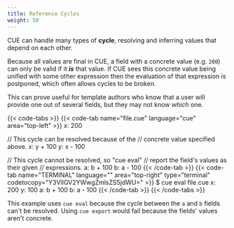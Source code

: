 ```yaml
---
title: Reference Cycles
weight: 50
---
```


CUE can handle many types of **cycle**, resolving and inferring values that
depend on each other.

Because all values are final in CUE, a field with a concrete value
(e.g. `200`) can only be valid if it ***is*** that value.
If CUE sees this concrete value being unified with some other expression then
the evaluation of that expression is postponed, which often allows cycles to be
broken.

This can prove useful for template authors who know that a user will provide
one out of several fields, but they may not know *which* one.

<!--more-->

{{< code-tabs >}}
{{< code-tab name="file.cue" language="cue" area="top-left" >}}
x: 200

// This cycle can be resolved because of the
// concrete value specified above.
x: y + 100
y: x - 100

// This cycle cannot be resolved, so "cue eval"
// report the field's values as their given
// expressions.
a: b + 100
b: a - 100
{{< /code-tab >}}
{{< code-tab name="TERMINAL" language="" area="top-right" type="terminal" codetocopy="Y3VlIGV2YWwgZmlsZS5jdWU=" >}}
$ cue eval file.cue
x: 200
y: 100
a: b + 100
b: a - 100
{{< /code-tab >}}
{{< /code-tabs >}}

This example uses `cue eval` because the cycle between the `a` and `b` fields
can't be resolved. Using `cue export` would fail because the fields' values
aren't concrete.
